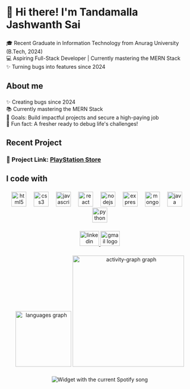 <h1 align="left">👋 Hi there! I'm Tandamalla Jashwanth Sai</h1>

###

<p align="left">🎓 Recent Graduate in Information Technology from Anurag University (B.Tech, 2024)<br>💻 Aspiring Full-Stack Developer | Currently mastering the MERN Stack<br>✨ Turning bugs into features since 2024</p>

###

<h2 align="left">About me</h2>

###

<p align="left">✨ Creating bugs since 2024<br>📚 Currently mastering the MERN Stack<br>🎯 Goals: Build impactful projects and secure a high-paying job<br>🎲 Fun fact: A fresher ready to debug life's challenges!</p>

###

<h2 align="left">Recent Project</h2>



### 🔗 Project Link: [PlayStation Store](https://play-station-store-0725.web.app/) 



<h2 align="left">I code with</h2>

###

<div align="center">
  <img src="https://cdn.jsdelivr.net/gh/devicons/devicon/icons/html5/html5-original.svg" height="40" alt="html5 logo"  />
  <img width="12" />
  <img src="https://cdn.jsdelivr.net/gh/devicons/devicon/icons/css3/css3-original.svg" height="40" alt="css3 logo"  />
  <img width="12" />
  <img src="https://cdn.jsdelivr.net/gh/devicons/devicon/icons/javascript/javascript-original.svg" height="40" alt="javascript logo"  />
  <img width="12" />
  <img src="https://cdn.jsdelivr.net/gh/devicons/devicon/icons/react/react-original.svg" height="40" alt="react logo"  />
  <img width="12" />
  <img src="https://cdn.jsdelivr.net/gh/devicons/devicon/icons/nodejs/nodejs-original.svg" height="40" alt="nodejs logo"  />
  <img width="12" />
  <img src="https://cdn.jsdelivr.net/gh/devicons/devicon/icons/express/express-original.svg" height="40" alt="express logo"  />
  <img width="12" />
  <img src="https://cdn.jsdelivr.net/gh/devicons/devicon/icons/mongodb/mongodb-original.svg" height="40" alt="mongodb logo"  />
  <img width="12" />
  <img src="https://cdn.jsdelivr.net/gh/devicons/devicon/icons/java/java-original.svg" height="40" alt="java logo"  />
  <img width="12" />
  <img src="https://cdn.jsdelivr.net/gh/devicons/devicon/icons/python/python-original.svg" height="40" alt="python logo"  />
</div>

###

<div align="center">
  <a href="https://www.linkedin.com/in/jashwanth-sai-tandamalla-0725js" target="_blank">
    <img src="https://raw.githubusercontent.com/maurodesouza/profile-readme-generator/master/src/assets/icons/social/linkedin/default.svg" width="52" height="40" alt="linkedin logo"  />
  </a>
  <a href="jashwanthsai07251@gmail.com" target="_blank">
    <img src="https://raw.githubusercontent.com/maurodesouza/profile-readme-generator/master/src/assets/icons/social/gmail/default.svg" width="52" height="40" alt="gmail logo"  />
  </a>
</div>

###

<div align="center">
  <img src="https://github-readme-stats.vercel.app/api/top-langs?username=jashwanth0725&locale=en&hide_title=false&layout=compact&card_width=320&langs_count=5&theme=dracula&hide_border=false&order=2" height="150" alt="languages graph"  />
  <img src="https://github-readme-activity-graph.vercel.app/graph?username=jashwanth0725&radius=16&theme=react&area=true&order=5" height="300" alt="activity-graph graph"  />
</div>

###

<div align="center">
  <img src="https://camo.githubusercontent.com/aa886544400788bb825d0a1a9cd986e68c56d6b79d8edf2e1cc1dcf3b18369ea/68747470733a2f2f7474686e2e707974686f6e616e7977686572652e636f6d3f7468656d653d6461726b?theme=dark&spin=true&rainbow=false&scan=false" alt="Widget with the current Spotify song"  />
</div>

###
